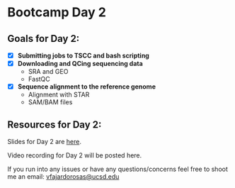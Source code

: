 # Bootcamp Day 2

## Goals for Day 2:
- [X] **Submitting jobs to TSCC and bash scripting**
- [X] **Downloading and QCing sequencing data**
    - SRA and GEO
    - FastQC
- [X] **Sequence alignment to the reference genome**
    - Alignment with STAR
    - SAM/BAM files

## Resources for Day 2:

Slides for Day 2 are [here](https://docs.google.com/presentation/d/1zibdeWdzBe6-pPRWrQPWNpKVEhlshj4C/edit?slide=id.p1#slide=id.p1).

Video recording for Day 2 will be posted here.

If you run into any issues or have any questions/concerns feel free to shoot me an email: vfajardorosas@ucsd.edu
